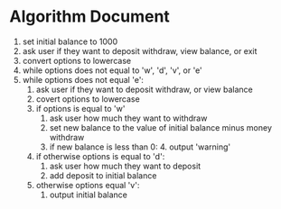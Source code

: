 # Algorithm Document

1. set initial balance to 1000
2. ask user if they want to deposit withdraw, view balance, or exit
3. convert options to lowercase
3. while options does not equal to 'w', 'd', 'v', or 'e'
3. while options does not equal 'e':
   1. ask user if they want to deposit withdraw, or view balance
   2. covert options to lowercase
   3. if options is equal to 'w'
      1. ask user how much they want to withdraw 
      2. set new balance to the value of initial balance minus money withdraw
      3. if new balance is less than 0:
         4. output 'warning'
   4. if otherwise options is equal to 'd':
      1. ask user how much they want to deposit
      2. add deposit to initial balance
   5. otherwise options equal 'v':
      1. output initial balance 
      
